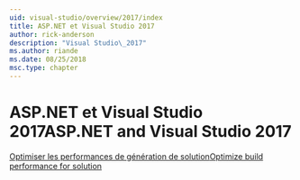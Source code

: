 ```yaml
---
uid: visual-studio/overview/2017/index
title: ASP.NET et Visual Studio 2017
author: rick-anderson
description: "Visual Studio\_2017"
ms.author: riande
ms.date: 08/25/2018
msc.type: chapter
---
```

<a name="aspnet-and-visual-studio-2017"></a><span data-ttu-id="e6e76-103">ASP.NET et Visual Studio 2017</span><span class="sxs-lookup"><span data-stu-id="e6e76-103">ASP.NET and Visual Studio 2017</span></span>
====================

[<span data-ttu-id="e6e76-104">Optimiser les performances de génération de solution</span><span class="sxs-lookup"><span data-stu-id="e6e76-104">Optimize build performance for solution</span></span>](xref:visual-studio/overview/2017/optimize-build-perf)